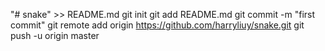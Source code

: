 "# snake" >> README.md
git init
git add README.md
git commit -m "first commit"
git remote add origin https://github.com/harryliuy/snake.git
git push -u origin master
